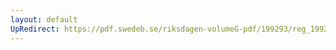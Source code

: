 ```yaml
---
layout: default
UpRedirect: https://pdf.swedeb.se/riksdagen-volumeG-pdf/199293/reg_199293/reg_199293_0219.pdf
---
```

